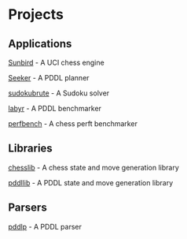 

# Projects
## Applications
[Sunbird](https://github.com/jamadaha/Sunbird) - A UCI chess engine

[Seeker](https://github.com/jamadaha/seeker) - A PDDL planner

[sudokubrute](https://github.com/jamadaha/sudokubrute) - A Sudoku solver

[labyr](https://github.com/jamadaha/labyr) - A PDDL benchmarker

[perfbench](https://github.com/jamadaha/perfbench) - A chess perft benchmarker

## Libraries
[chesslib](https://github.com/jamadaha/chesslib) - A chess state and move generation library

[pddllib](https://github.com/jamadaha/pddllib) - A PDDL state and move generation library

## Parsers
[pddlp](https://github.com/jamadaha/pddlp) - A PDDL parser
